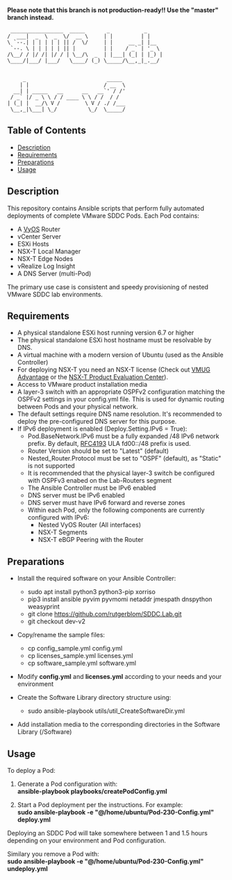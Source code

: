 **Please note that this branch is not production-ready!!  Use the "master" branch instead.**

     _________________  _____       _           _     
    /  ___|  _  \  _  \/  __ \     | |         | |    
    \ `--.| | | | | | || /  \/     | |     __ _| |__  
     `--. \ | | | | | || |         | |    / _` | '_ \ 
    /\__/ / |/ /| |/ / | \__/\  _  | |___| (_| | |_) |
    \____/|___/ |___/   \____/ (_) \_____/\__,_|_.__/ 
                                                      
                                                      
         _                          _____             
        | |                        / __  \            
      __| | _____   __      __   __`' / /'            
     / _` |/ _ \ \ / / ____ \ \ / /  / /              
    | (_| |  __/\ V /        \ V / ./ /___            
     \__,_|\___| \_/          \_/  \_____/            


## Table of Contents

* [Description](#Description)
* [Requirements](#Requirements)
* [Preparations](#Preparations)
* [Usage](#Usage)


## Description

This repository contains Ansible scripts that perform fully automated deployments of complete VMware SDDC Pods. Each Pod contains:
* A [VyOS](https://www.vyos.io/) Router 
* vCenter Server
* ESXi Hosts
* NSX-T Local Manager
* NSX-T Edge Nodes
* vRealize Log Insight
* A DNS Server (multi-Pod)

The primary use case is consistent and speedy provisioning of nested VMware SDDC lab environments.

## Requirements

* A physical standalone ESXi host running version 6.7 or higher
* The physical standalone ESXi host hostname must be resolvable by DNS.
* A virtual machine with a modern version of Ubuntu (used as the Ansible Controller)
* For deploying NSX-T you need an NSX-T license (Check out [VMUG Advantage](https://www.vmug.com/membership/vmug-advantage-membership) or the [NSX-T Product Evaluation Center](https://my.vmware.com/web/vmware/evalcenter?p=nsx-t-eval)).
* Access to VMware product installation media
* A layer-3 switch with an appropriate OSPFv2 configuration matching the OSPFv2 settings in your config.yml file. This is used for dynamic routing between Pods and your physical network.
* The default settings require DNS name resolution. It's recommended to deploy the pre-configured DNS server for this purpose.
* If IPv6 deployment is enabled (Deploy.Setting.IPv6 = True):
  * Pod.BaseNetwork.IPv6 must be a fully expanded /48 IPv6 network prefix.  By default, [RFC4193](https://tools.ietf.org/html/rfc4193) ULA fd00::/48 prefix is used.
  * Router Version should be set to "Latest" (default)
  * Nested_Router.Protocol must be set to "OSPF" (default), as "Static" is not supported
  * It is recommended that the physical layer-3 switch be configured with OSPFv3 enabed on the Lab-Routers segment
  * The Ansible Controller must be IPv6 enabled
  * DNS server must be IPv6 enabled
  * DNS server must have IPv6 forward and reverse zones
  * Within each Pod, only the following components are currently configured with IPv6:
    * Nested VyOS Router (All interfaces)
    * NSX-T Segments
    * NSX-T eBGP Peering with the Router

## Preparations

* Install the required software on your Ansible Controller:
  * sudo apt install python3 python3-pip xorriso
  * pip3 install ansible pyvim pyvmomi netaddr jmespath dnspython weasyprint
  * git clone https://github.com/rutgerblom/SDDC.Lab.git 
  * git checkout dev-v2

* Copy/rename the sample files:
  * cp config_sample.yml config.yml
  * cp licenses_sample.yml licenses.yml
  * cp software_sample.yml software.yml

* Modify **config.yml** and **licenses.yml** according to your needs and your environment

* Create the Software Library directory structure using:
  * sudo ansible-playbook utils/util_CreateSoftwareDir.yml

* Add installation media to the corresponding directories in the Software Library (/Software)

## Usage

To deploy a Pod:
1. Generate a Pod configuration with:  
**ansible-playbook playbooks/createPodConfig.yml**

1. Start a Pod deployment per the instructions. For example:  
**sudo ansible-playbook -e "@/home/ubuntu/Pod-230-Config.yml" deploy.yml**

Deploying an SDDC Pod will take somewhere between 1 and 1.5 hours depending on your environment and Pod configuration.

Similary you remove a Pod with:  
**sudo ansible-playbook -e "@/home/ubuntu/Pod-230-Config.yml" undeploy.yml**
